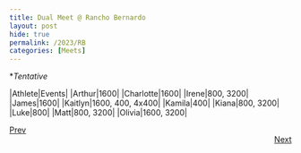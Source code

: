 ```yaml
---
title: Dual Meet @ Rancho Bernardo
layout: post
hide: true
permalink: /2023/RB
categories: [Meets]
---
```


**Tentative*

|Athlete|Events|
|Arthur|1600|
|Charlotte|1600|
|Irene|800, 3200|
|James|1600|
|Kaitlyn|1600, 400, 4x400|
|Kamila|400|
|Kiana|800, 3200|
|Luke|800|
|Matt|800, 3200|
|Olivia|1600, 3200|

<div style="text-align: left"> <a href="{{site.baseurl}}/2023/JI">Prev</a></div> 
<div style="text-align: right"> <a href="{{site.baseurl}}/2023/FS">Next</a></div>